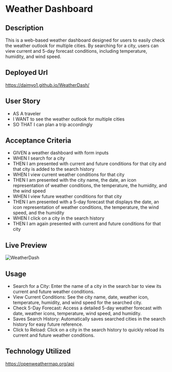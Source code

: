 # Weather Dashboard

## Description

This is a web-based weather dashboard designed for users to easily check the weather outlook for multiple cities. By searching for a city, users can view current and 5-day forecast conditions, including temperature, humidity, and wind speed.

## Deployed Url 
https://daimyo1.github.io/WeatherDash/

## User Story 

- AS A traveler
- I WANT to see the weather outlook for multiple cities
- SO THAT I can plan a trip accordingly

## Acceptance Criteria
- GIVEN a weather dashboard with form inputs
- WHEN I search for a city
- THEN I am presented with current and future conditions for that city and that city is added to the search history
- WHEN I view current weather conditions for that city
- THEN I am presented with the city name, the date, an icon representation of weather conditions, the temperature, the humidity, and the wind speed
- WHEN I view future weather conditions for that city
- THEN I am presented with a 5-day forecast that displays the date, an icon representation of weather conditions, the temperature, the wind speed, and the humidity
- WHEN I click on a city in the search history
- THEN I am again presented with current and future conditions for that city

## Live Preview

![WeatherDash](https://github.com/daimyo1/WeatherDash/assets/163930521/f59216c7-4eef-4dfc-98d5-05a0a14bdffa)

## Usage

- Search for a City: Enter the name of a city in the search bar to view its current and future weather conditions.
- View Current Conditions: See the city name, date, weather icon, temperature, humidity, and wind speed for the searched city.
- Check 5-Day Forecast: Access a detailed 5-day weather forecast with date, weather icons, temperature, wind speed, and humidity.
- Saves Search History: Automatically saves searched cities in the search history for easy future reference.
- Click to Reload: Click on a city in the search history to quickly reload its current and future weather conditions.

## Technology Utilized 
https://openweathermap.org/api
